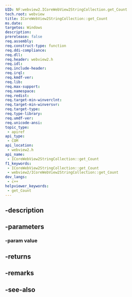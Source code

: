 ```yaml
---
UID: NF:webview2.ICoreWebView2StringCollection.get_Count
tech.root: webview
title: ICoreWebView2StringCollection::get_Count
ms.date: 
targetos: Windows
description: 
prerelease: false
req.assembly: 
req.construct-type: function
req.ddi-compliance: 
req.dll: 
req.header: webview2.h
req.idl: 
req.include-header: 
req.irql: 
req.kmdf-ver: 
req.lib: 
req.max-support: 
req.namespace: 
req.redist: 
req.target-min-winverclnt: 
req.target-min-winversvr: 
req.target-type: 
req.type-library: 
req.umdf-ver: 
req.unicode-ansi: 
topic_type:
 - apiref
api_type:
 - COM
api_location:
 - webview2.h
api_name:
 - ICoreWebView2StringCollection::get_Count
f1_keywords:
 - ICoreWebView2StringCollection::get_Count
 - webview2/ICoreWebView2StringCollection::get_Count
dev_langs:
 - c++
helpviewer_keywords:
 - get_Count
---
```


## -description

## -parameters

### -param value

## -returns

## -remarks

## -see-also

